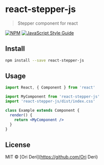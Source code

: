 # react-stepper-js

> Stepper component for react

[![NPM](https://img.shields.io/npm/v/react-stepper-js.svg)](https://www.npmjs.com/package/react-stepper-js) [![JavaScript Style Guide](https://img.shields.io/badge/code_style-standard-brightgreen.svg)](https://standardjs.com)

## Install

```bash
npm install --save react-stepper-js
```

## Usage

```jsx
import React, { Component } from 'react'

import MyComponent from 'react-stepper-js'
import 'react-stepper-js/dist/index.css'

class Example extends Component {
  render() {
    return <MyComponent />
  }
}
```

## License

MIT © [Ori Deri](https://github.com/Ori Deri)
